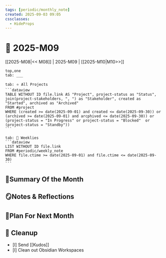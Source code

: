 ```yaml
---
tags: [periodic/monthly_note]
created: 2025-09-03 09:05
cssclasses:
  - HideProps
---
```

# 📂 2025-M09

[[2025-M08|<< M08]] | 2025-M09 | [[2025-M10|M10>>]]

````tabs
top,one
tab: ___

tab: ⭐ All Projects
```dataview
TABLE WITHOUT ID file.link AS "Project", project-status as "Status", join(project-stakeholders, ", ") as "Stakeholder", created as "Started", archived as "Archived"
FROM #project
WHERE (created >= date(2025-09-01) and created <= date(2025-09-30)) or (archived >= date(2025-09-01) and arcphived <= date(2025-09-30)) or (project-status = "In Progress" or project-status = "Blocked"  or (project-status = "Standby"))
```

tab: 🔄 Weeklies
```dataview
LIST WITHOUT ID file.link
FROM #periodic/weekly_note 
WHERE file.ctime >= date(2025-09-01) and file.ctime <= date(2025-09-30)
```
````

## 🌳Summary Of the Month

## 🪞Notes & Reflections

## 🌱Plan For Next Month

## 🧹 Cleanup

- [l] Send [[Kudos]]
- [l] Clean out Obsidian Workspaces 
